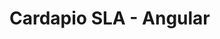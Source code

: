 # Cardapio SLA - Angular

<!-- place the tags (tests) (angular version) (ionic version) (project version) -->
<!-- technologies -->
<!-- how to run -->
<!-- who to contact -->
<!-- how to contribute -->
